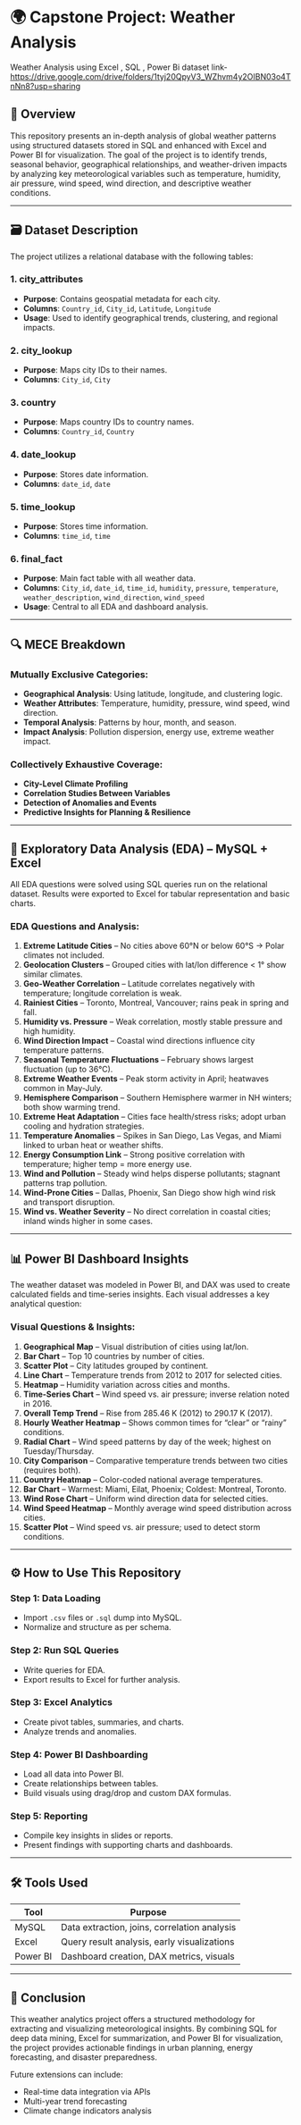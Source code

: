 # 🌍 Capstone Project: Weather Analysis

Weather Analysis using Excel , SQL , Power Bi
dataset link-https://drive.google.com/drive/folders/1tyj20QpyV3_WZhvm4y2OIBN03o4TnNn8?usp=sharing

## 📁 Overview

This repository presents an in-depth analysis of global weather patterns using structured datasets stored in SQL and enhanced with Excel and Power BI for visualization. The goal of the project is to identify trends, seasonal behavior, geographical relationships, and weather-driven impacts by analyzing key meteorological variables such as temperature, humidity, air pressure, wind speed, wind direction, and descriptive weather conditions.

---

## 🗃️ Dataset Description

The project utilizes a relational database with the following tables:

### **1. city\_attributes**

* **Purpose**: Contains geospatial metadata for each city.
* **Columns**: `Country_id`, `City_id`, `Latitude`, `Longitude`
* **Usage**: Used to identify geographical trends, clustering, and regional impacts.

### **2. city\_lookup**

* **Purpose**: Maps city IDs to their names.
* **Columns**: `City_id`, `City`

### **3. country**

* **Purpose**: Maps country IDs to country names.
* **Columns**: `Country_id`, `Country`

### **4. date\_lookup**

* **Purpose**: Stores date information.
* **Columns**: `date_id`, `date`

### **5. time\_lookup**

* **Purpose**: Stores time information.
* **Columns**: `time_id`, `time`

### **6. final\_fact**

* **Purpose**: Main fact table with all weather data.
* **Columns**: `City_id`, `date_id`, `time_id`, `humidity`, `pressure`, `temperature`, `weather_description`, `wind_direction`, `wind_speed`
* **Usage**: Central to all EDA and dashboard analysis.

---

## 🔍 MECE Breakdown

### Mutually Exclusive Categories:

* **Geographical Analysis**: Using latitude, longitude, and clustering logic.
* **Weather Attributes**: Temperature, humidity, pressure, wind speed, wind direction.
* **Temporal Analysis**: Patterns by hour, month, and season.
* **Impact Analysis**: Pollution dispersion, energy use, extreme weather impact.

### Collectively Exhaustive Coverage:

* **City-Level Climate Profiling**
* **Correlation Studies Between Variables**
* **Detection of Anomalies and Events**
* **Predictive Insights for Planning & Resilience**

---

## 🧪 Exploratory Data Analysis (EDA) – MySQL + Excel

All EDA questions were solved using SQL queries run on the relational dataset. Results were exported to Excel for tabular representation and basic charts.

### EDA Questions and Analysis:

1. **Extreme Latitude Cities** – No cities above 60°N or below 60°S → Polar climates not included.
2. **Geolocation Clusters** – Grouped cities with lat/lon difference < 1° show similar climates.
3. **Geo-Weather Correlation** – Latitude correlates negatively with temperature; longitude correlation is weak.
4. **Rainiest Cities** – Toronto, Montreal, Vancouver; rains peak in spring and fall.
5. **Humidity vs. Pressure** – Weak correlation, mostly stable pressure and high humidity.
6. **Wind Direction Impact** – Coastal wind directions influence city temperature patterns.
7. **Seasonal Temperature Fluctuations** – February shows largest fluctuation (up to 36°C).
8. **Extreme Weather Events** – Peak storm activity in April; heatwaves common in May-July.
9. **Hemisphere Comparison** – Southern Hemisphere warmer in NH winters; both show warming trend.
10. **Extreme Heat Adaptation** – Cities face health/stress risks; adopt urban cooling and hydration strategies.
11. **Temperature Anomalies** – Spikes in San Diego, Las Vegas, and Miami linked to urban heat or weather shifts.
12. **Energy Consumption Link** – Strong positive correlation with temperature; higher temp = more energy use.
13. **Wind and Pollution** – Steady wind helps disperse pollutants; stagnant patterns trap pollution.
14. **Wind-Prone Cities** – Dallas, Phoenix, San Diego show high wind risk and transport disruption.
15. **Wind vs. Weather Severity** – No direct correlation in coastal cities; inland winds higher in some cases.

---

## 📊 Power BI Dashboard Insights

The weather dataset was modeled in Power BI, and DAX was used to create calculated fields and time-series insights. Each visual addresses a key analytical question:

### Visual Questions & Insights:

1. **Geographical Map** – Visual distribution of cities using lat/lon.
2. **Bar Chart** – Top 10 countries by number of cities.
3. **Scatter Plot** – City latitudes grouped by continent.
4. **Line Chart** – Temperature trends from 2012 to 2017 for selected cities.
5. **Heatmap** – Humidity variation across cities and months.
6. **Time-Series Chart** – Wind speed vs. air pressure; inverse relation noted in 2016.
7. **Overall Temp Trend** – Rise from 285.46 K (2012) to 290.17 K (2017).
8. **Hourly Weather Heatmap** – Shows common times for “clear” or “rainy” conditions.
9. **Radial Chart** – Wind speed patterns by day of the week; highest on Tuesday/Thursday.
10. **City Comparison** – Comparative temperature trends between two cities (requires both).
11. **Country Heatmap** – Color-coded national average temperatures.
12. **Bar Chart** – Warmest: Miami, Eilat, Phoenix; Coldest: Montreal, Toronto.
13. **Wind Rose Chart** – Uniform wind direction data for selected cities.
14. **Wind Speed Heatmap** – Monthly average wind speed distribution across cities.
15. **Scatter Plot** – Wind speed vs. air pressure; used to detect storm conditions.

---

## ⚙️ How to Use This Repository

### Step 1: Data Loading

* Import `.csv` files or `.sql` dump into MySQL.
* Normalize and structure as per schema.

### Step 2: Run SQL Queries

* Write queries for EDA.
* Export results to Excel for further analysis.

### Step 3: Excel Analytics

* Create pivot tables, summaries, and charts.
* Analyze trends and anomalies.

### Step 4: Power BI Dashboarding

* Load all data into Power BI.
* Create relationships between tables.
* Build visuals using drag/drop and custom DAX formulas.

### Step 5: Reporting

* Compile key insights in slides or reports.
* Present findings with supporting charts and dashboards.

---

## 🛠️ Tools Used

| Tool     | Purpose                                      |
| -------- | -------------------------------------------- |
| MySQL    | Data extraction, joins, correlation analysis |
| Excel    | Query result analysis, early visualizations  |
| Power BI | Dashboard creation, DAX metrics, visuals     |

---

## 📌 Conclusion

This weather analytics project offers a structured methodology for extracting and visualizing meteorological insights. By combining SQL for deep data mining, Excel for summarization, and Power BI for visualization, the project provides actionable findings in urban planning, energy forecasting, and disaster preparedness.

Future extensions can include:

* Real-time data integration via APIs
* Multi-year trend forecasting
* Climate change indicators analysis



